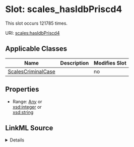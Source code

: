 

# Slot: scales_hasIdbPriscd4




This slot occurs 121785 times.


URI: [scales:hasIdbPriscd4](http://schemas.scales-okn.org/rdf/scales#hasIdbPriscd4)



<!-- no inheritance hierarchy -->





## Applicable Classes

| Name | Description | Modifies Slot |
| --- | --- | --- |
| [ScalesCriminalCase](../classes/ScalesCriminalCase.md) |  |  no  |







## Properties

* Range: [Any](../classes/Any.md)&nbsp;or&nbsp;<br />[xsd:integer](http://www.w3.org/2001/XMLSchema#integer)&nbsp;or&nbsp;<br />[xsd:string](http://www.w3.org/2001/XMLSchema#string)







## LinkML Source

<details>

```yaml
name: scales_hasIdbPriscd4
from_schema: okns:scales-kg
rank: 1000
slot_uri: scales:hasIdbPriscd4
alias: scales_hasIdbPriscd4
domain_of:
- scales_CriminalCase
range: Any
any_of:
- range: integer
- range: string

```
</details>
